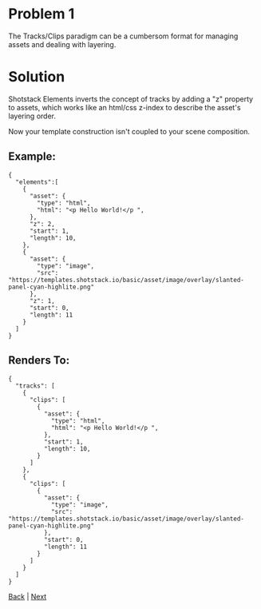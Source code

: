 # Problem 1

The Tracks/Clips paradigm can be a cumbersom format for managing assets and dealing with layering.

# Solution

Shotstack Elements inverts the concept of tracks by adding a "z" property to assets, which works like an html/css z-index to describe the asset's layering order.

Now your template construction isn't coupled to your scene composition.

## Example:
	{
	  "elements":[
	    {
	      "asset": {
	        "type": "html",
	        "html": "<p	Hello World!</p	",
	      },
	      "z": 2,
	      "start": 1,
	      "length": 10,
	    },
	    {
	      "asset": {
	        "type": "image",
	        "src": "https://templates.shotstack.io/basic/asset/image/overlay/slanted-panel-cyan-highlite.png"
	      },
	      "z": 1,
	      "start": 0,
	      "length": 11
	    }
	  ]
	}

## Renders To:
	{
	  "tracks": [
	    {
	      "clips": [
	        {
	          "asset": {
	            "type": "html",
	            "html": "<p	Hello World!</p	",
	          },
	          "start": 1,
	          "length": 10,
	        }
	      ]
	    },
	    {
	      "clips": [
	        {
	          "asset": {
	            "type": "image",
	            "src": "https://templates.shotstack.io/basic/asset/image/overlay/slanted-panel-cyan-highlite.png"
	          },
	          "start": 0,
	          "length": 11
	        }
	      ]
	    }
	  ]
	}

[Back](https://github.com/CobaltBlueDW/ShotstackElements) | [Next](https://github.com/CobaltBlueDW/ShotstackElements/tree/main/docs/examples/example2)